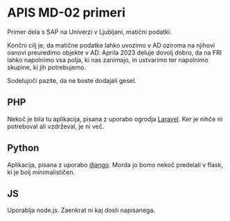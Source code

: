 # APIS MD-02 primeri

Primer dela s SAP na Univerzi v Ljubljani, matični podatki.

Končni cilj je, da matične podatke lahko uvozimo v AD oziroma na njihovi osnovi preuredimo objekte
v AD. Aprila 2023 deluje dovolj dobro, da na FRI lahko napolnimo vsa polja, ki nas zanimajo, in ustvarimo ter napolnimo skupine, ki jih potrebujemo.

Sodelujoči pazite, da ne boste dodajali gesel.

## PHP

Nekoč je bila tu aplikacija, pisana z uporabo ogrodja [Laravel](https://laravel.com/). Ker je nihče ni potreboval ali vzdrževal, je ni več.

## Python

Aplikacija, pisana z uporabo [django](https://docs.djangoproject.com). Morda jo bomo nekoč predelali v flask, ki je bolj minimalističen.

## JS

Uporablja node.js. Zaenkrat ni kaj dosti napisanega.
